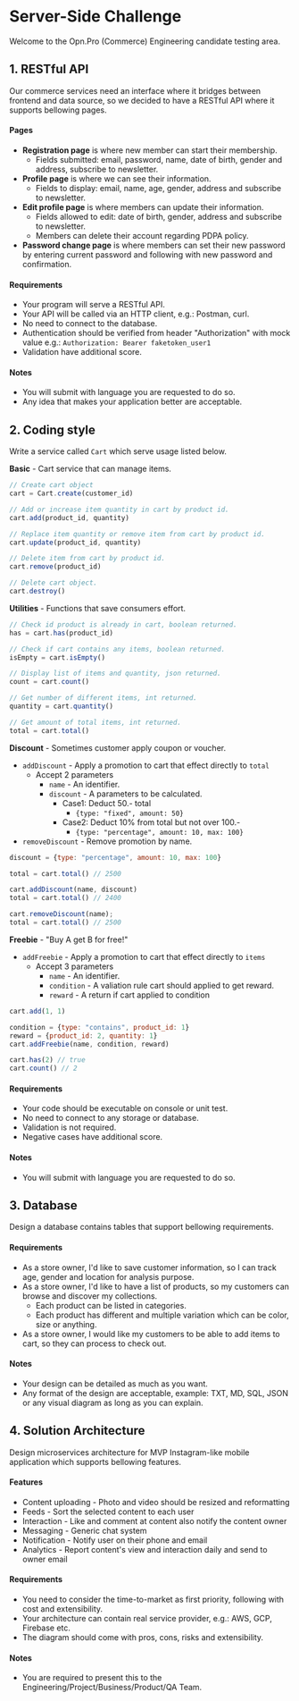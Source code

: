 
# Server-Side Challenge

Welcome to the Opn.Pro (Commerce) Engineering candidate testing area.

## 1. RESTful API
Our commerce services need an interface where it bridges between frontend and data source, so we decided to have a RESTful API where it supports bellowing pages.

#### Pages
- **Registration page** is where new member can start their membership.
  - Fields submitted: email, password, name, date of birth, gender and address, subscribe to newsletter.
- **Profile page** is where we can see their information.
  - Fields to display: email, name, age, gender, address and subscribe to newsletter.
- **Edit profile page** is where members can update their information.
  - Fields allowed to edit: date of birth, gender, address and subscribe to newsletter.
  - Members can delete their account regarding PDPA policy.
- **Password change page** is where members can set their new password by entering current password and following with new password and confirmation.

#### Requirements
- Your program will serve a RESTful API.
- Your API will be called via an HTTP client, e.g.: Postman, curl.
- No need to connect to the database.
- Authentication should be verified from header "Authorization" with mock value e.g.: `Authorization: Bearer faketoken_user1`
- Validation have additional score.

#### Notes
- You will submit with language you are requested to do so.
- Any idea that makes your application better are acceptable.

## 2. Coding style
Write a service called `Cart` which serve usage listed below.

**Basic** - Cart service that can manage items.

```javascript
// Create cart object
cart = Cart.create(customer_id)

// Add or increase item quantity in cart by product id.
cart.add(product_id, quantity)

// Replace item quantity or remove item from cart by product id.
cart.update(product_id, quantity)

// Delete item from cart by product id.
cart.remove(product_id)

// Delete cart object.
cart.destroy()
```

**Utilities** - Functions that save consumers effort.

```javascript
// Check id product is already in cart, boolean returned.
has = cart.has(product_id)

// Check if cart contains any items, boolean returned.
isEmpty = cart.isEmpty()

// Display list of items and quantity, json returned.
count = cart.count()

// Get number of different items, int returned.
quantity = cart.quantity()

// Get amount of total items, int returned.
total = cart.total()
```

**Discount** - Sometimes customer apply coupon or voucher.
- `addDiscount` - Apply a promotion to cart that effect directly to `total`
  - Accept 2 parameters
    - `name` - An identifier.
    - `discount` - A parameters to be calculated.
        - Case1: Deduct 50.- total
            - `{type: "fixed", amount: 50}`
        - Case2: Deduct 10% from total but not over 100.-
            - `{type: "percentage", amount: 10, max: 100}`
- `removeDiscount` - Remove promotion by name.

```javascript
discount = {type: "percentage", amount: 10, max: 100}

total = cart.total() // 2500

cart.addDiscount(name, discount)
total = cart.total() // 2400

cart.removeDiscount(name);
total = cart.total() // 2500
```

**Freebie** - "Buy A get B for free!"
- `addFreebie` - Apply a promotion to cart that effect directly to `items`
  - Accept 3 parameters
    - `name` - An identifier.
    - `condition` - A valiation rule cart should applied to get reward.
    - `reward` - A return if cart applied to condition

```javascript
cart.add(1, 1)

condition = {type: "contains", product_id: 1}
reward = {product_id: 2, quantity: 1}
cart.addFreebie(name, condition, reward)

cart.has(2) // true
cart.count() // 2
```

#### Requirements
- Your code should be executable on console or unit test.
- No need to connect to any storage or database.
- Validation is not required.
- Negative cases have additional score.

#### Notes
- You will submit with language you are requested to do so.

## 3. Database
Design a database contains tables that support bellowing requirements.

#### Requirements
- As a store owner, I'd like to save customer information, so I can track age, gender and location for analysis purpose.
- As a store owner, I'd like to have a list of products, so my customers can browse and discover my collections.
  - Each product can be listed in categories.
  - Each product has different and multiple variation which can be color, size or anything.
- As a store owner, I would like my customers to be able to add items to cart, so they can process to check out.

#### Notes
- Your design can be detailed as much as you want.
- Any format of the design are acceptable, example: TXT, MD, SQL, JSON or any visual diagram as long as you can explain.

## 4. Solution Architecture
Design microservices architecture for MVP Instagram-like mobile application which supports bellowing features.

#### Features
- Content uploading - Photo and video should be resized and reformatting
- Feeds - Sort the selected content to each user
- Interaction - Like and comment at content also notify the content owner
- Messaging - Generic chat system
- Notification - Notify user on their phone and email
- Analytics - Report content's view and interaction daily and send to owner email

#### Requirements
- You need to consider the time-to-market as first priority, following with cost and extensibility.
- Your architecture can contain real service provider, e.g.: AWS, GCP, Firebase etc.
- The diagram should come with pros, cons, risks and extensibility.

#### Notes
- You are required to present this to the Engineering/Project/Business/Product/QA Team.
